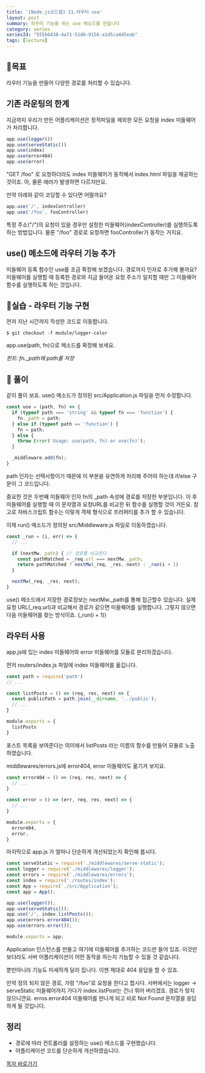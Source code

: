 ```yaml
---
title: '[Node.js코드랩] 11.라우터 use'
layout: post
summary: 라우터 기능을 하는 use 메소드를 만듭니다
category: series
seriesId: "555b6438-4a71-51d0-9156-a1d5ca4d5eab"
tags: [lecture]
---
```


## 🌳목표

라우터 기능을 만들어 다양한 경로를 처리할 수 있습니다.

## 기존 라운팅의 한계

지금까지 우리가 만든 어플리케이션은 정적파일을 제외한 모든 요청을 index 미들웨어가 처리합니다.

```js
app.use(logger())
app.use(serveStatic())
app.use(index)
app.use(error404)
app.use(error)
```

"GET /foo" 로 요청하더라도 index 미들웨어가 동작해서 index.html 파일을 제공하는 것이죠. 아, 물론 에러가 발생하면 다르지만요.

만약 아래와 같이 코딩할 수 있다면 어떨까요?

```js
app.use('/', indexController)
app.use('/foo', fooController)
```

특정 주소("/")의 요청이 있을 경우만 설정한 미들웨어(indexController)를 실행하도록 하는 방법입니다. 물론 "/foo" 경로로 요청하면 fooController가 동작는 거지요.

## use() 메소드에 라우터 기능 추가

미들웨어 등록 함수인 use를 조금 확장해 보겠습니다.
경로까지 인자로 추가해 볼까요?
미들웨어를 실행할 때 등록한 경로와 지금 들어온 요청 주소가 일치할 때만 그 미들웨어 함수를 실행하도록 하는 것입니다.

## 🐤실습 - 라우터 기능 구현

먼저 지난 시간까지 작성한 코드로 이동합니다.

```
$ git checkout -f module/logger-color
```

app.use(path, fn)으로 메소드를 확장해 보세요.

*힌트: fn._path에 path를 저장*

## 🐤 풀이

같이 풀이 보죠. use() 메소드가 정의된 src/Application.js 파일을 먼저 수정합니다.

```js
const use = (path, fn) => {
  if (typeof path === 'string' && typeof fn === 'function') {
    fn._path = path;
  } else if (typeof path == 'function') {
    fn = path;
  } else {
    throw Error('Usage: use(path, fn) or use(fn)');
  }

  _middleware.add(fn);
}
```

path 인자는 선택사항이기 때문에 이 부분을 유연하게 처리해 주어야 하는데 if/else 구문이 그 코드입니다.

중요한 것은 두번째 미들웨어 인자 fn의 _path 속성에 경로를 저장한 부분입니다.
이 후 미들웨어를 실행할 때 이 문자열과 요청URL를 비교한 뒤 함수를 실행할 것이 거든요.
참고로 자바스크립트 함수는 이렇게 객체 형식으로 프러퍼티를 추가 할 수 있습니다.

이제 run() 메소드가 정의된 src/Middleware.js 파일로 이동하겠습니다.

```js
const _run = (i, err) => {
  // ...

  if (nextMw._path) { // 경로를 비교한다
    const pathMatched = _req.url === nextMw._path;
    return pathMatched ? nextMw(_req, _res, next) : _run(i + 1)
  }

  nextMw(_req, _res, next);
}
```

use() 메소드에서 저장한 경로정보는 nextMw._path를 통해 접근할수 있습니다.
실제 요청 URL(_req.url)과 비교해서 경로가 같으면 미들웨어를 실행합니다.
그렇지 않으면 다음 미들웨어를 찾는 방식이죠. (_run(i + 1))

## 라우터 사용

app.js에 있는 index 미들웨어와 error 미들웨어를 모듈로 분리하겠습니다.

먼저 routers/index.js 파일에 index 미들웨어를 옮깁니다.

```js
const path = require('path')
// ...

const listPosts = () => (req, res, next) => {
  const publicPath = path.join(__dirname, '../public');
  // ...
}

module.exports = {
  listPosts
}
```

포스트 목록을 보여준다는 의미에서 listPosts 라는 이름의 함수를 만들어 모듈로 노출하였습니다.

middlewares/errors.js에 error404, error 미들웨어도 옮기겨 보지요.

```js
const error404 = () => (req, res, next) => {
  // ...
}

const error = () => (err, req, res, next) => {
  // ...
}

module.exports = {
  error404,
  error,
}
```

마지막으로 app.js 가 얼마나 단순하게 개선되었는지 확인해 봅시다.

```js
const serveStatic = require('./middlewares/serve-static');
const logger = require('./middlewares/logger');
const errors = require('./middlewares/errors');
const index = require('./routes/index');
const App = require('./src/Application');
const app = App();

app.use(logger());
app.use(serveStatic());
app.use('/', index.listPosts());
app.use(errors.error404());
app.use(errors.error());

module.exports = app;
```

Application 인스턴스를 만들고 여기에 미들웨어를 추가하는 코드만 들어 있죠.
이것만 보더라도 서버 어플리케이션이 어떤 동작을 하는지 가늠할 수 있을 것 같습니다.

뿐만아니라 기능도 미세하게 달라 집니다. 이젠 제대로 404 응답을 할 수 있죠.

만약 정의 되지 않은 경로,  가령 "/foo"로 요청을 한다고 합시다.
서버에서는 logger -> serveStatic 미들웨어까지 가다가 index.listPost는 건너 뛰어 버리겠죠. 경로가 맞지 않으니깐요. erros.error404 미들웨어를 만나게 되고 비로 Not Found 문자열을 응답하게 될 것입니다.

## 정리

* 경로에 따라 컨트롤러를 설정하는 use() 메소드를 구현했습니다.
* 어플리케이션 코드를 단순하게 개선하였습니다.


[목차 바로가기](/series/2018/12/01/node-web-0_index.html)